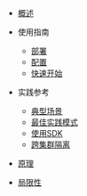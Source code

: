 - [概述](zh-cn/introduction.md)

- 使用指南
  - [部署](zh-cn/deployment.md)
  - [配置](zh-cn/configuration.md)
  - [快速开始](zh-cn/quickstart.md)

- 实践参考
  - [典型场景](zh-cn/typical-scenario.md)
  - [最佳实践模式](zh-cn/best-practice.md)
  - [使用SDK](zh-cn/use-sdk.md)
  - [跨集群隔离](zh-cn/cross-cluster.md)

- [原理](zh-cn/principle.md)
- [局限性](zh-cn/limitation.md)

